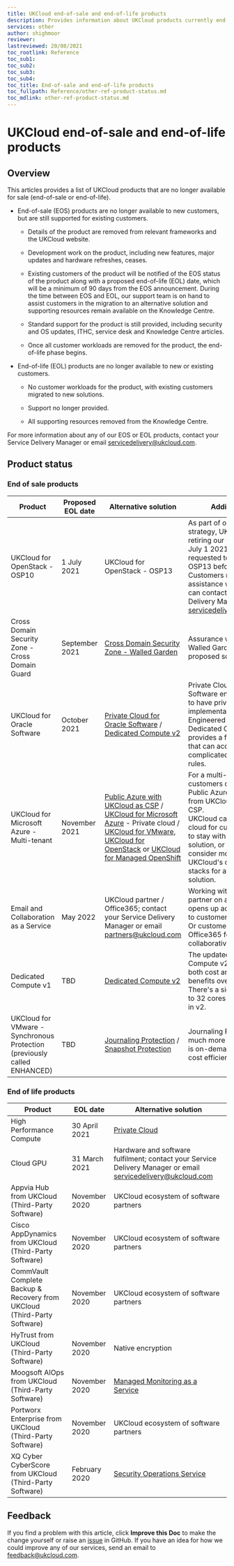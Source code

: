 ```yaml
---
title: UKCloud end-of-sale and end-of-life products
description: Provides information about UKCloud products currently end-of-sale (EOS) or end-of-life (EOL)
services: other
author: shighmoor
reviewer:
lastreviewed: 20/08/2021
toc_rootlink: Reference
toc_sub1: 
toc_sub2:
toc_sub3:
toc_sub4:
toc_title: End-of-sale and end-of-life products
toc_fullpath: Reference/other-ref-product-status.md
toc_mdlink: other-ref-product-status.md
---
```


# UKCloud end-of-sale and end-of-life products

## Overview

This articles provides a list of UKCloud products that are no longer available for sale (end-of-sale or end-of-life).

- End-of-sale (EOS) products are no longer available to new customers, but are still supported for existing customers.

  - Details of the product are removed from relevant frameworks and the UKCloud website.

  - Development work on the product, including new features, major updates and hardware refreshes, ceases.

  - Existing customers of the product will be notified of the EOS status of the product along with a proposed end-of-life (EOL) date, which will be a minimum of 90 days from the EOS announcement. During the time between EOS and EOL, our support team is on hand to assist customers in the migration to an alternative solution and supporting resources remain available on the Knowledge Centre.

  - Standard support for the product is still provided, including security and OS updates, ITHC, service desk and Knowledge Centre articles.

  - Once all customer workloads are removed for the product, the end-of-life phase begins.

- End-of-life (EOL) products are no longer available to new or existing customers.

  - No customer workloads for the product, with existing customers migrated to new solutions.

  - Support no longer provided.

  - All supporting resources removed from the Knowledge Centre.

For more information about any of our EOS or EOL products, contact your Service Delivery Manager or email <servicedelivery@ukcloud.com>.

## Product status

### End of sale products

Product | Proposed EOL date | Alternative solution | Additional notes
--------|-------------------|----------------------|-----------------
UKCloud for OpenStack - OSP10 | 1 July 2021 | UKCloud for OpenStack - OSP13 | As part of our evergreening strategy, UKCloud will be retiring our OSP10 region on July 1 2021. Customers are requested to migrate to OSP13 before this date. Customers requiring assistance with this process can contact their Service Delivery Manager or email <servicedelivery@ukcloud.com>.
Cross Domain Security Zone - Cross Domain Guard | September 2021 | [Cross Domain Security Zone - Walled Garden](../cdsz/cdsz-sd.md) | Assurance wrap required for Walled Garden to ensure the proposed solution is secure.
UKCloud for Oracle Software | October 2021 | [Private Cloud for Oracle Software](../private-cloud/prc-sd-orcl.md) / [Dedicated Compute v2](../dedicated-compute/dc-sd.md) | Private Cloud for Oracle Software enables customers to have private implementations of Oracle's Engineered Systems.<br>Dedicated Compute v2 provides a flexible solution that can accommodate complicated Oracle licensing rules.
UKCloud for Microsoft Azure - Multi-tenant | November 2021 | [Public Azure with UKCloud as CSP](../azure/azs-how-use-ukc-csp.md) / [UKCloud for Microsoft Azure](../azure/azs-sd.md) - Private cloud / [UKCloud for VMware](../vmware/vmw-sd.md), [UKCloud for OpenStack](../openstack/ostack-sd.md)  or [UKCloud for Managed OpenShift](../openshift/oshift-sd.md) | For a multi-tenant solution, customers can migrate to Public Azure with support from UKCloud, a Tier 1 direct CSP.<br>UKCloud can offer private cloud for customers wanting to stay with a Microsoft solution, or customers may consider moving to one of UKCloud's other technology stacks for a multi-tenant solution.
Email and Collaboration as a Service | May 2022 | UKCloud partner / Office365; contact your Service Delivery Manager or email <partners@ukcloud.com> | Working with a UKCloud partner on a Zimbra solution opens up additional benefits to customers.<br>Or customers can move to Office365 for a much richer collaborative experience.
Dedicated Compute v1 | TBD | [Dedicated Compute v2](../dedicated-compute/dc-sd.md) | The updated Dedicated Compute v2 service offers both cost and performance benefits over the v1 service. There's a significant increase to 32 cores and 512GiB RAM in v2.
UKCloud for VMware - Synchronous Protection (previously called ENHANCED) | TBD | [Journaling Protection](../vmware/vmw-sco-journaling-protection.md) / [Snapshot Protection](../vmware/vmw-sco-snapshot-protection.md) | Journaling Protection offers a much more resilient solution, is on-demand and is more cost efficient.

### End of life products

Product | EOL date | Alternative solution
--------|----------|---------------------
High Performance Compute | 30 April 2021 | [Private Cloud](../private-cloud/prc-sd.md)
Cloud GPU | 31 March 2021 | Hardware and software fulfilment; contact your Service Delivery Manager or email <servicedelivery@ukcloud.com>
Appvia Hub from UKCloud (Third-Party Software) | November 2020 | UKCloud ecosystem of software partners
Cisco AppDynamics from UKCloud (Third-Party Software) | November 2020 | UKCloud ecosystem of software partners
CommVault Complete Backup & Recovery from UKCloud (Third-Party Software) | November 2020 | UKCloud ecosystem of software partners
HyTrust from UKCloud (Third-Party Software) | November 2020 | Native encryption
Moogsoft AIOps from UKCloud (Third-Party Software) | November 2020 | [Managed Monitoring as a Service](../managed-operations/man-sco-monitoring.md)
Portworx Enterprise from UKCloud (Third-Party Software) | November 2020 | UKCloud ecosystem of software partners
XQ Cyber CyberScore from UKCloud (Third-Party Software) | February 2020 | [Security Operations Service](../soc/soc-sd.md)

## Feedback

If you find a problem with this article, click **Improve this Doc** to make the change yourself or raise an [issue](https://github.com/UKCloud/documentation/issues) in GitHub. If you have an idea for how we could improve any of our services, send an email to <feedback@ukcloud.com>.
